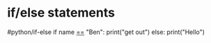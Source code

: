 # if/else statements
#python/if-else
if name [==](python-операторы-сравнения) "Ben":
	print("get out")
else:
	print("Hello")